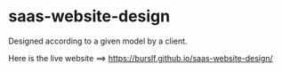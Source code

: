 # saas-website-design
Designed according to a given model by a client.

Here is the live website ==> https://burslf.github.io/saas-website-design/
